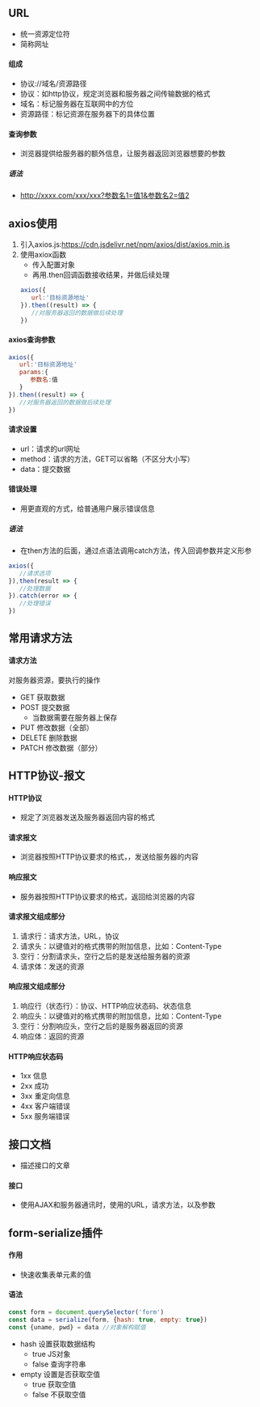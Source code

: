 ## URL
* 统一资源定位符
* 简称网址
#### 组成
* 协议://域名/资源路径
* 协议：如http协议，规定浏览器和服务器之间传输数据的格式
* 域名：标记服务器在互联网中的方位
* 资源路径：标记资源在服务器下的具体位置
#### 查询参数
* 浏览器提供给服务器的额外信息，让服务器返回浏览器想要的参数
##### 语法
* http://xxxx.com/xxx/xxx?参数名1=值1&参数名2=值2
## axios使用
1. 引入axios.js:https://cdn.jsdelivr.net/npm/axios/dist/axios.min.js
2. 使用axiox函数
   * 传入配置对象
   * 再用.then回调函数接收结果，并做后续处理
   ```javascript
   axios({
      url:'目标资源地址'
   }).then((result) => {
      //对服务器返回的数据做后续处理
   })
   ```
#### axios查询参数
```javascript
axios({
   url:'目标资源地址'
   params:{
      参数名:值
   }
}).then((result) => {
   //对服务器返回的数据做后续处理
})
```
#### 请求设置
* url：请求的url网址
* method：请求的方法，GET可以省略（不区分大小写）
* data：提交数据
#### 错误处理
* 用更直观的方式，给普通用户展示错误信息
##### 语法
* 在then方法的后面，通过点语法调用catch方法，传入回调参数并定义形参
```javascript
axios({
   //请求选项
}),then(result => {
   //处理数据
}).catch(error => {
   //处理错误
})
```
## 常用请求方法
#### 请求方法
对服务器资源，要执行的操作
* GET 获取数据
* POST 提交数据
  * 当数据需要在服务器上保存
* PUT 修改数据（全部）
* DELETE 删除数据
* PATCH 修改数据（部分）
## HTTP协议-报文
#### HTTP协议
* 规定了浏览器发送及服务器返回内容的格式
#### 请求报文
* 浏览器按照HTTP协议要求的格式，，发送给服务器的内容
#### 响应报文
* 服务器按照HTTP协议要求的格式，返回给浏览器的内容
#### 请求报文组成部分
1. 请求行：请求方法，URL，协议
2. 请求头：以键值对的格式携带的附加信息，比如：Content-Type
3. 空行：分割请求头，空行之后的是发送给服务器的资源
4. 请求体：发送的资源
#### 响应报文组成部分
1. 响应行（状态行）：协议、HTTP响应状态码、状态信息
2. 响应头：以键值对的格式携带的附加信息，比如：Content-Type
3. 空行：分割响应头，空行之后的是服务器返回的资源
4. 响应体：返回的资源
#### HTTP响应状态码
* 1xx 信息
* 2xx 成功
* 3xx 重定向信息
* 4xx 客户端错误
* 5xx 服务端错误
## 接口文档
* 描述接口的文章
#### 接口
* 使用AJAX和服务器通讯时，使用的URL，请求方法，以及参数
## form-serialize插件
#### 作用
* 快速收集表单元素的值
#### 语法
```javascript
const form = document.querySelector('form')
const data = serialize(form, {hash: true, empty: true})
const {uname, pwd} = data //对象解构赋值
```
* hash 设置获取数据结构
  * true JS对象
  * false 查询字符串
* empty 设置是否获取空值
  * true 获取空值
  * false 不获取空值